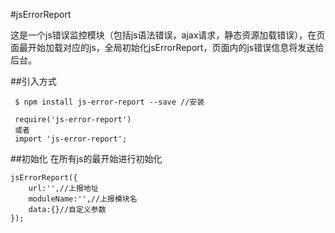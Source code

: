 #jsErrorReport

这是一个js错误监控模块（包括js语法错误，ajax请求，静态资源加载错误），在页面最开始加载对应的js，全局初始化jsErrorReport，页面内的js错误信息将发送给后台。

##引入方式

     $ npm install js-error-report --save //安装

     require('js-error-report')
     或者
     import 'js-error-report';

##初始化
在所有js的最开始进行初始化

    jsErrorReport({
        url:'',//上报地址
        moduleName:'',//上报模块名
        data:{}//自定义参数
    });
